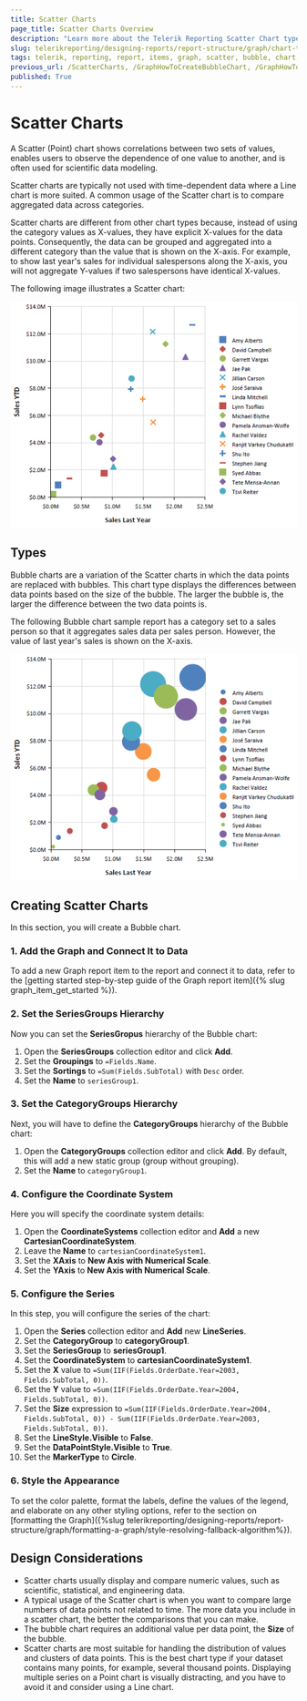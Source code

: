 ```yaml
---
title: Scatter Charts
page_title: Scatter Charts Overview
description: "Learn more about the Telerik Reporting Scatter Chart types supported by the Graph report item and learn how to create a Bubble chart."
slug: telerikreporting/designing-reports/report-structure/graph/chart-types/scatter-charts/overview
tags: telerik, reporting, report, items, graph, scatter, bubble, chart, overview, creating
previous_url: /ScatterCharts, /GraphHowToCreateBubbleChart, /GraphHowToCreateScatterChart, /report-items/graph/chart-types/scatter-charts/overview, /report-items/graph/chart-types/scatter-charts/how-to-create-scatter-chart, /report-items/graph/chart-types/scatter-charts/how-to-create-bubble-chart
published: True
---
```


# Scatter Charts

A Scatter (Point) chart shows correlations between two sets of values, enables users to observe the dependence of one value to another, and is often used for scientific data modeling. 

Scatter charts are typically not used with time-dependent data where a Line chart is more suited. A common usage of the Scatter chart is to compare aggregated data across categories. 

Scatter charts are different from other chart types because, instead of using the category values as X-values, they have explicit X-values for the data points. Consequently, the data can be grouped and aggregated into a different category than the value that is shown on the X-axis. For example, to show last year's sales for individual salespersons along the X-axis, you will not aggregate Y-values if two salespersons have identical X-values. 

The following image illustrates a Scatter chart: 

![A basic Scatter chart type](images/scatter-chart.png)

## Types

Bubble charts are a variation of the Scatter charts in which the data points are replaced with bubbles. This chart type displays the differences between data points based on the size of the bubble. The larger the bubble is, the larger the difference between the two data points is. 

The following Bubble chart sample report has a category set to a sales person so that it aggregates sales data per sales person. However, the value of last year's sales is shown on the X-axis. 

![A basic Bubble chart type](images/bubble-chart.png)

## Creating Scatter Charts

In this section, you will create a Bubble chart.

### 1. Add the Graph and Connect It to Data

To add a new Graph report item to the report and connect it to data, refer to the [getting started step-by-step guide of the Graph report item]({% slug graph_item_get_started %}). 
   
### 2. Set the SeriesGroups Hierarchy 

Now you can set the **SeriesGropus** hierarchy of the Bubble chart: 

1. Open the __SeriesGroups__ collection editor and click __Add__.
1. Set the __Groupings__ to `=Fields.Name`.
1. Set the __Sortings__ to `=Sum(Fields.SubTotal)` with `Desc` order. 
1. Set the __Name__ to `seriesGroup1`. 

### 3. Set the CategoryGroups Hierarchy

Next, you will have to define the **CategoryGroups** hierarchy of the Bubble chart:

1. Open the __CategoryGroups__ collection editor and click __Add__. By default, this will add a new static group (group without grouping).
1. Set the __Name__ to `categoryGroup1`. 

### 4. Configure the Coordinate System

Here you will specify the coordinate system details: 

1. Open the __CoordinateSystems__ collection editor and __Add__ a new __CartesianCoordinateSystem__. 
1. Leave the __Name__ to `cartesianCoordinateSystem1`. 
1. Set the __XAxis__ to __New Axis with Numerical Scale__. 
1. Set the __YAxis__ to __New Axis with Numerical Scale__. 

### 5. Configure the Series

In this step, you will configure the series of the chart:

1. Open the __Series__ collection editor and __Add__ new __LineSeries__. 
1. Set the __CategoryGroup__ to __categoryGroup1__. 
1. Set the __SeriesGroup__ to __seriesGroup1__. 
1. Set the __CoordinateSystem__ to __cartesianCoordinateSystem1__. 
1. Set the __X__ value to `=Sum(IIF(Fields.OrderDate.Year=2003, Fields.SubTotal, 0))`.
1. Set the __Y__ value to `=Sum(IIF(Fields.OrderDate.Year=2004, Fields.SubTotal, 0))`.
1. Set the __Size__ expression to `=Sum(IIF(Fields.OrderDate.Year=2004, Fields.SubTotal, 0)) - Sum(IIF(Fields.OrderDate.Year=2003, Fields.SubTotal, 0))`.
1. Set the __LineStyle.Visible__ to __False__. 
1. Set the __DataPointStyle.Visible__ to __True__. 
1. Set the __MarkerType__ to __Circle__. 

### 6. Style the Appearance   

To set the color palette, format the labels, define the values of the legend, and elaborate on any other styling options, refer to the section on [formatting the Graph]({%slug telerikreporting/designing-reports/report-structure/graph/formatting-a-graph/style-resolving-fallback-algorithm%}). 

## Design Considerations 

* Scatter charts usually display and compare numeric values, such as scientific, statistical, and engineering data.
* A typical usage of the Scatter chart is when you want to compare large numbers of data points not related to time. The more data you include in a scatter chart, the better the comparisons that you can make.
* The bubble chart requires an additional value per data point, the **Size** of the bubble. 
* Scatter charts are most suitable for handling the distribution of values and clusters of data points. This is the best chart type if your dataset contains many points, for example, several thousand points. Displaying multiple series on a Point chart is visually distracting, and you have to avoid it and consider using a Line chart.

